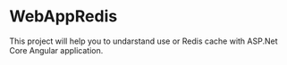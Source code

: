 # WebAppRedis
This project will help you to undarstand use or Redis cache with ASP.Net Core Angular application.
